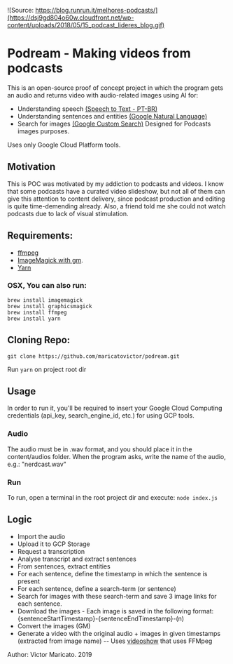 ![Source: https://blog.runrun.it/melhores-podcasts/](https://dsj9gd804o60w.cloudfront.net/wp-content/uploads/2018/05/15_podcast_lideres_blog.gif)
# Podream - Making videos from podcasts
This is an open-source proof of concept project in which the program gets an audio and returns video with audio-related images using AI for:
* Understanding speech [(Speech to Text - PT-BR)](https://cloud.google.com/speech-to-text/)
* Understanding sentences and entities [(Google Natural Language)](https://cloud.google.com/natural-language/)
* Search for images [(Google Custom Search)](https://developers.google.com/custom-search/v1/overview)
Designed for Podcasts images purposes. 

Uses only Google Cloud Platform tools.

## Motivation
This is POC was motivated by my addiction to podcasts and videos. I know that some podcasts have a curated video slideshow, but not all of them can give this attention to content delivery, since podcast production and editing is quite time-demending already. Also, a friend told me she could not watch podcasts due to lack of visual stimulation.

## Requirements:
* [ffmpeg](https://github.com/adaptlearning/adapt_authoring/wiki/Installing-FFmpeg)
* [ImageMagick with gm](https://www.npmjs.com/package/gm).
* [Yarn](https://yarnpkg.com/)
### OSX, You can also run:
```
brew install imagemagick
brew install graphicsmagick
brew install ffmpeg
brew install yarn
```

## Cloning Repo:
``` git clone https://github.com/maricatovictor/podream.git ```

Run ``` yarn ``` on project root dir

## Usage
In order to run it, you'll be required to insert your Google Cloud Computing credentials (api_key, search_engine_id, etc.) for using GCP tools. 

### Audio 
The audio must be in .wav format, and you should place it in the content/audios folder. When the program asks, write the name of the audio, e.g.: "nerdcast.wav"

### Run
To run, open a terminal in the root project dir and execute:
```node index.js```

## Logic
* Import the audio
* Upload it to GCP Storage
* Request a transcription
* Analyse transcript and extract sentences
* From sentences, extract entities
* For each sentence, define the timestamp in which the sentence is present
* For each sentence, define a search-term (or sentence)
* Search for images with these search-term and save 3 image links for each sentence.
* Download the images - Each image is saved in the following format: {sentenceStartTimestamp}-{sentenceEndTimestamp}-(n)
* Convert the images (GM) 
* Generate a video with the original audio + images in given timestamps (extracted from image name) 
-- Uses [videoshow](https://github.com/h2non/videoshow/) that uses FFMpeg

Author: Victor Maricato. 2019
 

